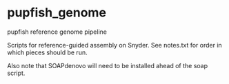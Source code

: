 # pupfish_genome
pupfish reference genome pipeline

Scripts for reference-guided assembly on Snyder. See notes.txt for order in which pieces should be run. 

Also note that SOAPdenovo will need to be installed ahead of the soap script. 
